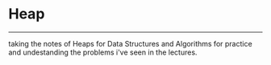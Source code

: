 # Heap
---------------------------------
taking the notes of Heaps for Data Structures and Algorithms for practice and undestanding the problems i've seen in the lectures.
